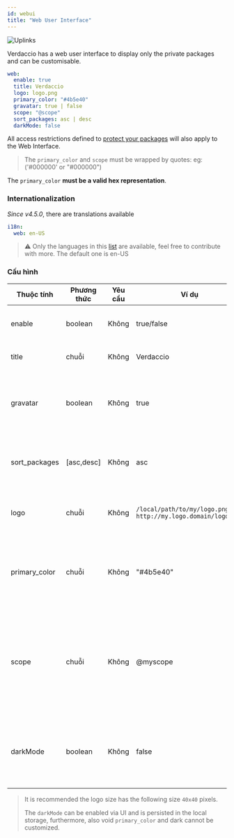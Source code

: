 ```yaml
---
id: webui
title: "Web User Interface"
---
```


![Uplinks](https://user-images.githubusercontent.com/558752/52916111-fa4ba980-32db-11e9-8a64-f4e06eb920b3.png)

Verdaccio has a web user interface to display only the private packages and can be customisable.

```yaml
web:
  enable: true
  title: Verdaccio
  logo: logo.png
  primary_color: "#4b5e40"
  gravatar: true | false
  scope: "@scope"
  sort_packages: asc | desc
  darkMode: false
```

All access restrictions defined to [protect your packages](protect-your-dependencies.md) will also apply to the Web Interface.

> The `primary_color` and `scope` must be wrapped by quotes: eg: ('#000000' or "#000000")

The `primary_color` **must be a valid hex representation**.

### Internationalization

*Since v4.5.0*, there are translations available

```yaml
i18n:
  web: en-US
```

> ⚠️ Only the languages in this [list](https://github.com/verdaccio/ui/tree/master/i18n/translations) are available, feel free to contribute with more. The default one is en-US

### Cấu hình

| Thuộc tính    | Phương thức | Yêu cầu | Ví dụ                                                         | Hỗ trợ        | Miêu tả                                                                                                                  |
| ------------- | ----------- | ------- | ------------------------------------------------------------- | ------------- | ------------------------------------------------------------------------------------------------------------------------ |
| enable        | boolean     | Không   | true/false                                                    | tất cả        | allow to display the web interface                                                                                       |
| title         | chuỗi       | Không   | Verdaccio                                                     | tất cả        | HTML head title description                                                                                              |
| gravatar      | boolean     | Không   | true                                                          | `>v4`      | Gravatars will be generated under the hood if this property is enabled                                                   |
| sort_packages | [asc,desc]  | Không   | asc                                                           | `>v4`      | By default private packages are sorted by ascending                                                                      |
| logo          | chuỗi       | Không   | `/local/path/to/my/logo.png` `http://my.logo.domain/logo.png` | tất cả        | a URI where logo is located (header logo)                                                                                |
| primary_color | chuỗi       | Không   | "#4b5e40"                                                     | `>4`       | The primary color to use throughout the UI (header, etc)                                                                 |
| scope         | chuỗi       | Không   | @myscope                                                      | `>v3.x`    | If you're using this registry for a specific module scope, specify that scope to set it in the webui instructions header |
| darkMode      | boolean     | Không   | false                                                         | `>=v4.6.0` | This mode is an special theme for those want to live in the dark side                                                    |

> It is recommended the logo size has the following size `40x40` pixels.
> 
> The `darkMode` can be enabled via UI and is persisted in the local storage, furthermore, also void `primary_color` and dark cannot be customized.